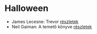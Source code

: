 # Halloween

- James Lecesne: Trevor [részletek](_details/%7Bopf.creator%7D.md#id_1272)
- Neil Gaiman: A temető könyve [részletek](_details/%7Bopf.creator%7D.md#id_1424)